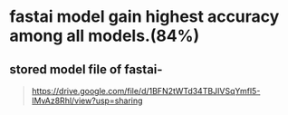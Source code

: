 # fastai model gain highest accuracy among all models.(84%)
## stored model file of fastai- 
> https://drive.google.com/file/d/1BFN2tWTd34TBJIVSqYmfl5-lMvAz8Rhl/view?usp=sharing
